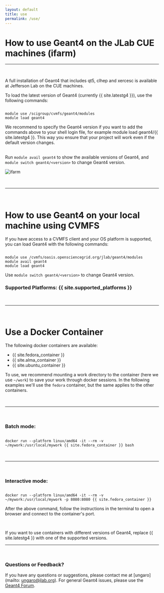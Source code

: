 ```yaml
---
layout: default
title: use 
permalink: /use/
---
```




# How to use Geant4 on the JLab CUE machines (ifarm)

---

<br/>

A full installation of Geant4 that includes qt5, clhep and xercesc is available at Jefferson Lab on the CUE machines.

To load the latest version of Geant4 (currently {{ site.latestg4 }}), use the following commands:

```shell

module use /scigroup/cvmfs/geant4/modules 
module load geant4

```

<div class="info">
	We recommend to specify the Geant4 version if you want to add the commands above to your shell login file,
    for example module load geant4/{{ site.latestg4 }}. This way you ensure that your project will work even 
	if the default version changes.
</div>

<br/>

Run `module avail geant4` to show the available versions of Geant4, and `module switch geant4/<version>` to change Geant4 version.


![ifarm](../assets/gifs/ifarm.gif)

<br/>

---

<br/>



# How to use Geant4 on your local machine using CVMFS

If you have access to a CVMFS client and your OS platform is supported, you can load 
Geant4 with the following commands:

```shell

module use /cvmfs/oasis.opensciencegrid.org/jlab/geant4/modules 
module avail geant4
module load geant4

```

Use `module switch geant4/<version>` to change Geant4 version.

### Supported Platforms:  {{ site.supported_platforms }}

<br/>

---

<br/>

# Use a Docker Container

The following docker containers are available:

- {{ site.fedora_container }}
- {{ site.alma_container }}
- {{ site.ubuntu_container }}

To use, we recommend mounting a work directory to the container (here we use `~/work`) to save your work through docker sessions.
In the following examples we'll use the `fedora` container, but the same applies to the other containers.

<br/>


---

<br/>

### Batch mode:

```

docker run --platform linux/amd64 -it --rm -v ~/mywork:/usr/local/mywork {{ site.fedora_container }} bash

```
<br/>


---

<br/>


### Interactive mode:


```

docker run --platform linux/amd64 -it --rm -v ~/mywork:/usr/local/mywork -p 8080:8080 {{ site.fedora_container }}

```

After the above command, follow the instructions in the terminal to open a browser and connect to the container's port.

<br/>

If you want to use containers with different versions of Geant4, replace {{ site.latestg4 }} with one of the supported versions. 

---

<br/>


### Questions or Feedback?

If you have any questions or suggestions, please contact me at [ungaro](mailto: ungaro@jlab.org). 
For general Geant4 issues, please use the [Geant4 Forum](https://geant4-forum.web.cern.ch/).

<script src="/g4home/assets/copyCode.js"></script>
